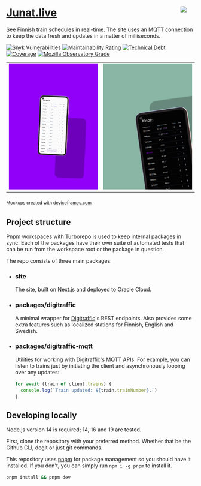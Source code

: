 <h1><a href="https://junat.live">Junat.live</a> <img src="https://junat.live/maskable_icon.png" width="38px" align="right" /></h1>

See Finnish train schedules in real-time. The site uses an MQTT connection to keep the data fresh and updates in a matter of milliseconds.

![Snyk Vulnerabilities](https://img.shields.io/snyk/vulnerabilities/github/jqpe/junat.live)
[![Maintainability Rating](https://sonarcloud.io/api/project_badges/measure?project=junat.live&metric=sqale_rating)](https://sonarcloud.io/dashboard?id=junat.live)
[![Technical Debt](https://sonarcloud.io/api/project_badges/measure?project=junat.live&metric=sqale_index)](https://sonarcloud.io/dashboard?id=junat.live)
[![Coverage](https://sonarcloud.io/api/project_badges/measure?project=junat.live&metric=coverage)](https://sonarcloud.io/dashboard?id=junat.live)
[![Mozilla Observatory Grade](https://img.shields.io/mozilla-observatory/grade/junat.live)](https://observatory.mozilla.org/analyze/junat.live)

<table>
<tbody><tr>
<td>
<img src=".github/assets/phone1.png" alt="A phone mockup with Ainola route in junat.live" />
</td>

<td>
<img src=".github/assets/phone2.png" alt="A phone mockup in a dark mode with Ainola route in junat.live"/>
</td>
</tr></tbody>
</table>

<sub>Mockups created with [deviceframes.com](https://deviceframes.com)<sub>

## Project structure

Pnpm workspaces with [Turborepo](https://turborepo.org/) is used to keep internal packages in sync. Each of the packages have their own suite of automated tests that can be run from the workspace root or the package in question.

The repo consists of three main packages:

- ### site

  The site, built on Next.js and deployed to Oracle Cloud.

- ### packages/digitraffic

  A minimal wrapper for [Digitraffic](https://digitraffic.fi)'s REST endpoints. Also provides some extra features such as localized stations for Finnish, English and Swedish.

- ### packages/digitraffic-mqtt
  Utilities for working with Digitraffic's MQTT APIs. For example, you can listen to trains just by initiating the client and asynchronously looping over any updates:
  ```js
  for await (train of client.trains) {
    console.log(`Train updated: ${train.trainNumber}.`)
  }
  ```

## Developing locally
Node.js version 14 is required; 14, 16 and 19 are tested.

First, clone the repository with your preferred method. Whether that be the Github CLI, degit or just git commands.

This repository uses [pnpm](https://pnpm.io/) for package management so you should have it installed. If you don't, you can simply run `npm i -g pnpm` to install it.

```sh
pnpm install && pnpm dev
```
